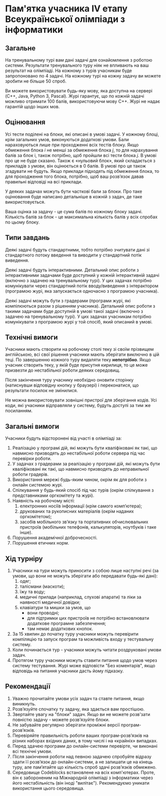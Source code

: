 # Пам'ятка учасника IV етапу Всеукраїнської олімпіади з інформатики

## Загальне

На тренувальному турі вам дані задачі для ознайомлення з роботою системи. Результати тренувального туру ніяк не впливають на ваш результат на олімпіаді. На кожному з турів учасникам буде запропоновано по 4 задачі. На кожному турі на кожну задачу ви можете зробити не більше 50 спроб.

Ви можете використовувати будь-яку мову, яка доступна на сервері (C++, Java, Python 3, Pascal). Журі гарантує, що по кожній задачі можливо отримати 100 балів, використовуючи мову C++. Журі не надає гарантій щодо інших мов.

## Оцінювання

Усі тести поділені на блоки, які описані в умові задачі. У кожному блоці, крім загальних умов, виконуються додаткові умови. Бали нараховуються лише при проходженні всіх тестів блоку. Якщо обмеження блока $i$ не менші за обмеження блока $j$, то для нарахування балів за блок i, також потрібно, щоб пройшли всі тести блока $j$. В умові про це не буде сказано. Також є «нульовий блок», який складається з прикладів з умови, він оцінюється в $0$ балів. В умові про це також згадувати не будуть. Якщо приклади підходять під обмеження блока, то для проходження того блока, потрібно, щоб ваш розв’язок давав правильні відповіді на всі приклади. 

У деяких задачах можуть бути частковi бали за блоки. Про таке оцiнювання буде написано детальнiше в кожнiй з задач, де таке використовується.

Ваша оцінка за задачу - це сума балів по кожному блоку задачі. Кількість балів за блок - це максимальна кількість балів у всіх спробах по цьому блоку.

## Типи завдань

Деякі задачі будуть стандартними, тобто потрібно зчитувати дані зі стандартного потоку введення та виводити у стандартний потік виведення. 

Деякі задачі будуть інтерактивними. Детальний опис роботи з інтерактивними задачами буде доступний у кожній інтерактивній задачі (включно з задачею на тренувальному турі). У цих задачах потрібно комунікувати через стандартний потік вводу/виведення з інтерактором (програмою журі, яка запускається одночасно з програмою учасника).

Деякі задачі можуть бути з градерами (програми журі, які компілюються разом з рішенням учасника). Детальний опис роботи з такими задачами буде доступній в умові такої задачі (включно з задачею на тренувальному турі). У цих задачах учасникам потрібно комунікувати з програмою журі у той спосіб, який описаний в умові. 

## Технічні вимоги

Учасники мають створити на робочому столі теку зі своїм прізвищем англійською, всі свої рішення учасники мають зберігати виключно в цій теці. По завершенню кожного туру видаляти теку **непотрібно**. Якщо учасник створить теку, у якій буде присутня кирилиця, то це може призвезти до нестабільної роботи деяких середовищ.

Після закінчення туру учаснику необхідно оновити сторінку (натиснувши відповідну кнопку у браузері) і переконатися, що результати посилок не змінилися.

Не можна використовувати зовнішні пристрої для зберігання кодів. Усі коди, які учасники відправляли у систему, будуть доступі за тим же посиланням.

## Загальні вимоги

Учасники будуть вiдстороненi вiд участi в олiмпiадi за: 
1. Реалiзацiю у програмi дiй, якi можуть бути квалiфiкованi як такi, що навмисно призводять до нестабiльної роботи сервера пiд час перевiрки роботи. 
1. У задачах з градерами за реалізацію у програмi дiй, якi можуть бути квалiфiкованi як такi, що навмисно призводять до неправильної роботи градерів.
1. Використання мережi будь-яким чином, окрiм як для роботи з онлайн системою журi. 
1. Спiлкування у будь-який спосiб пiд час турiв (окрiм спiлкування з представниками оргкомiтету та журі). 
1. Наявнiсть на робочому мiстi: 
    1. електронних носiїв iнформацiї (крім самого комп’ютера); 
    1. друкованих та рукописних матерiалiв (окрiм наданих оргкомiтетом);
    1. засобiв мобiльного зв’язку та портативних обчислювальних пристроїв (мобiльних телефонiв, калькуляторiв, ноутбукiв i таке iнше).
1. Порушення академічної доброчесності.
1. Порушення етичних норм.

## Хід турніру

1. Учасники на тури можуть приносити з собою лише наступні речі (за умови, що вони не можуть зберігати або передавати будь-які дані):
   1. одяг;
   1. талісмани (маскоти);
   1. їжу та воду;
   1. медичні прилади (наприклад, слухові апарати) та ліки за наявності медичної довідки;
   1. клавіатури та мишки за умов, що 
      * вони проводні;
      * для підтримки цих пристроїв не потрібно встановлювати додаткове програмне забезпечення;
      * там немає додаткових кнопок.
1. За 15 хвилин до початку туру учасники можуть перевірити компіляцію та запуск програм та можливість входу у тестувальну систему.
1. Коли починається тур - учасники можуть читати роздруковані умови задач.
1. Протягом туру учасники можуть ставити питання щодо умов через систему тестування. Журі може відповісти "Без коментарів", якщо відповідь на питання учасники дасть йому підказку.

## Рекомендації

1. Уважно прочитайте умови усіх задач та ставте питання, якщо виникнуть.
1. Розв’язуйте спочатку ту задачу, яка здається вам простішою.
1. Звертайте увагу на "блоки" задач. Якщо ви не можете розв'зати повністю задачу - можете розв’язуйте блоки.
1. Не забувайте регулярно зберігати проміжні версії програм-розв’язків.
1. Перевіряйте правильність роботи ваших програм-розв’язків на різних наборах вхідних даних, в тому числі і на «крайніх» випадках. 
1. Перед здачею програми до онлайн-системи перевірте, чи виконані всі технічні умови.
1. Після закінчення роботи над певною задачею спробуйте відразу здати її розв’язок до онлайн-системи, а не залишати це на кінець туру, але пам’ятайте що кількість спроб здачі розв’язків обмежено. 
1. Середовище Codeblocks встановлене на всіх комп'ютерах. Проте, він є забороненим на Міжнародній олімпіаді з інформатики через його нестабільність (він іноді "вилітає"). Рекомендуємо уникати використання цього середовища.

